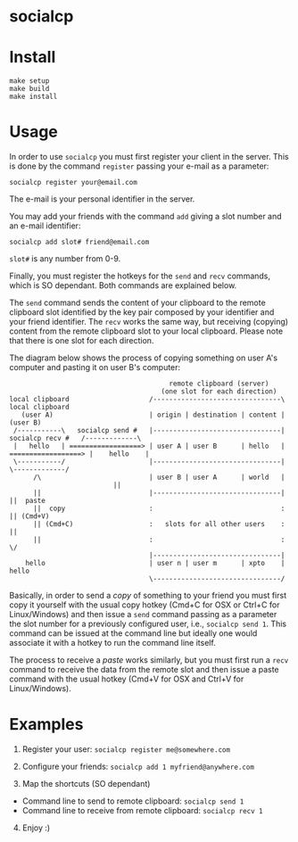 # socialcp

# Install

```
make setup
make build  
make install
```

# Usage

In order to use `socialcp` you must first register your client in the server. This is done by the command `register` passing your e-mail as a parameter:

`socialcp register your@email.com`

The e-mail is your personal identifier in the server.

You may add your friends with the command `add` giving a slot number and an e-mail identifier:

`socialcp add slot# friend@email.com`

`slot#` is any number from 0-9.

Finally, you must register the hotkeys for the `send` and `recv` commands, which is SO dependant. Both commands are explained below.

The `send` command sends the content of your clipboard to the remote clipboard slot identified by the key pair composed by your identifier and your friend identifier. The `recv` works the same way, but receiving (copying) content from the remote clipboard slot to your local clipboard. Please note that there is one slot for each direction.

The diagram below shows the process of copying something on user A's computer and pasting it on user B's computer:
```
                                        remote clipboard (server)
                                      (one slot for each direction)
local clipboard                    /--------------------------------\                      local clipboard
   (user A)                        | origin | destination | content |                         (user B)
 /-----------\   socialcp send #   |--------------------------------|   socialcp recv #   /-------------\
 |   hello   | ==================> | user A | user B      | hello   | ==================> |    hello    |
 \-----------/                     |--------------------------------|                     \-------------/
      /\                           | user B | user A      | world   |                           ||
      ||                           |--------------------------------|                           ||  paste
      ||  copy                     :                                :                           || (Cmd+V)
      || (Cmd+C)                   :   slots for all other users    :                           ||
      ||                           :                                :                           \/
                                   |--------------------------------|                           
    hello                          | user n | user m      | xpto    |                         hello
                                   \--------------------------------/
```

Basically, in order to send a _copy_ of something to your friend you must first copy it yourself with the usual copy hotkey (Cmd+C for OSX or Ctrl+C for Linux/Windows) and then issue a `send` command passing as a parameter the slot number for a previously configured user, i.e., `socialcp send 1`. This command can be issued at the command line but ideally one would associate it with a hotkey to run the command line itself.

The process to receive a _paste_ works similarly, but you must first run a `recv` command to receive the data from the remote slot and then issue a paste command with the usual hotkey (Cmd+V for OSX and Ctrl+V for Linux/Windows).

# Examples

1. Register your user: `socialcp register me@somewhere.com`
    
2. Configure your friends: `socialcp add 1 myfriend@anywhere.com`  

3. Map the shortcuts (SO dependant)
  - Command line to send to remote clipboard: `socialcp send 1`  
  - Command line to receive from remote clipboard: `socialcp recv 1` 

4. Enjoy :)
